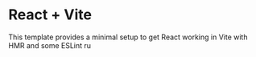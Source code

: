 # React + Vite

This template provides a minimal setup to get React working in Vite with HMR and some ESLint ru
